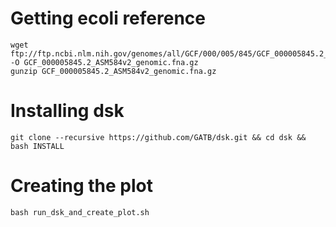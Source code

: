 # Getting ecoli reference
```
wget ftp://ftp.ncbi.nlm.nih.gov/genomes/all/GCF/000/005/845/GCF_000005845.2_ASM584v2/GCF_000005845.2_ASM584v2_genomic.fna.gz -O GCF_000005845.2_ASM584v2_genomic.fna.gz
gunzip GCF_000005845.2_ASM584v2_genomic.fna.gz
```

# Installing dsk
`git clone --recursive https://github.com/GATB/dsk.git && cd dsk && bash INSTALL`

# Creating the plot
`bash run_dsk_and_create_plot.sh`
